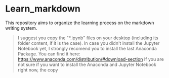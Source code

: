 # Learn_markdown
This repository aims to organize the learning process on the markdown writing system.

> I suggest you copy the "*.ipynb" files on your desktop (including its folder content, if it is the case). 
> In case you didn't install the Jupyter Notebook yet, I strongly recomend you to install the last Anaconda Package.
> You can find it here: https://www.anaconda.com/distribution/#download-section
> If you are not sure if you want to install the Anaconda and Jupyter Notebook right now, the copy
